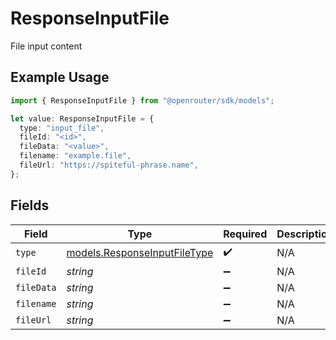 # ResponseInputFile

File input content

## Example Usage

```typescript
import { ResponseInputFile } from "@openrouter/sdk/models";

let value: ResponseInputFile = {
  type: "input_file",
  fileId: "<id>",
  fileData: "<value>",
  filename: "example.file",
  fileUrl: "https://spiteful-phrase.name",
};
```

## Fields

| Field                                                              | Type                                                               | Required                                                           | Description                                                        |
| ------------------------------------------------------------------ | ------------------------------------------------------------------ | ------------------------------------------------------------------ | ------------------------------------------------------------------ |
| `type`                                                             | [models.ResponseInputFileType](../models/responseinputfiletype.md) | :heavy_check_mark:                                                 | N/A                                                                |
| `fileId`                                                           | *string*                                                           | :heavy_minus_sign:                                                 | N/A                                                                |
| `fileData`                                                         | *string*                                                           | :heavy_minus_sign:                                                 | N/A                                                                |
| `filename`                                                         | *string*                                                           | :heavy_minus_sign:                                                 | N/A                                                                |
| `fileUrl`                                                          | *string*                                                           | :heavy_minus_sign:                                                 | N/A                                                                |